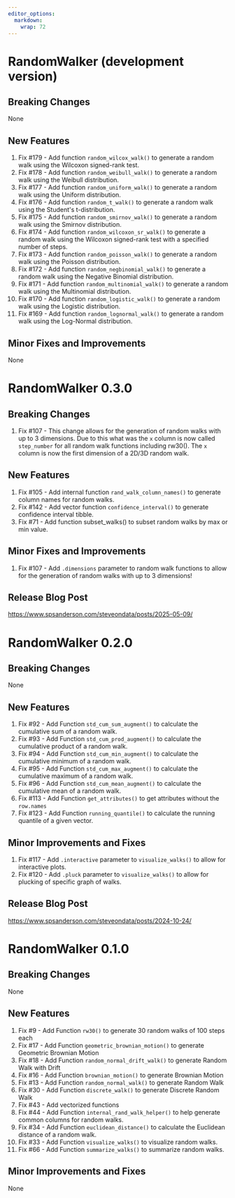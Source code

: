 ```yaml
---
editor_options: 
  markdown: 
    wrap: 72
---
```


# RandomWalker (development version)

## Breaking Changes

None

## New Features

1.  Fix #179 - Add function `random_wilcox_walk()` to generate a random
    walk using the Wilcoxon signed-rank test.
2.  Fix #178 - Add function `random_weibull_walk()` to generate a random
    walk using the Weibull distribution.
3.  Fix #177 - Add function `random_uniform_walk()` to generate a random
    walk using the Uniform distribution.
4.  Fix #176 - Add function `random_t_walk()` to generate a random walk
    using the Student's t-distribution.
5.  Fix #175 - Add function `random_smirnov_walk()` to generate a random
    walk using the Smirnov distribution.
6.  Fix #174 - Add function `random_wilcoxon_sr_walk()` to generate a
    random walk using the Wilcoxon signed-rank test with a specified
    number of steps.
7.  Fix #173 - Add function `random_poisson_walk()` to generate a
    random walk using the Poisson distribution.
8.  Fix #172 - Add function `random_negbinomial_walk()` to generate a
    random walk using the Negative Binomial distribution.
9.  Fix #171 - Add function `random_multinomial_walk()` to generate a 
    random walk using the Multinomial distribution.
10. Fix #170 - Add function `random_logistic_walk()` to generate a random
    walk using the Logistic distribution.
11. Fix #169 - Add function `random_lognormal_walk()` to generate a random
    walk using the Log-Normal distribution.

## Minor Fixes and Improvements

None

# RandomWalker 0.3.0

## Breaking Changes

1.  Fix #107 - This change allows for the generation of random walks
    with up to 3 dimensions. Due to this what was the `x` column is now
    called `step_number` for all random walk functions including rw30().
    The `x` column is now the first dimension of a 2D/3D random walk.

## New Features

1.  Fix #105 - Add internal function `rand_walk_column_names()` to
    generate column names for random walks.
2.  Fix #142 - Add vector function `confidence_interval()` to generate
    confidence interval tibble.
3.  Fix #71 - Add function subset_walks() to subset random walks by max
    or min value.

## Minor Fixes and Improvements

1.  Fix #107 - Add `.dimensions` parameter to random walk functions to
    allow for the generation of random walks with up to 3 dimensions!

## Release Blog Post

<https://www.spsanderson.com/steveondata/posts/2025-05-09/>

# RandomWalker 0.2.0

## Breaking Changes

None

## New Features

1.  Fix #92 - Add Function `std_cum_sum_augment()` to calculate the
    cumulative sum of a random walk.
2.  Fix #93 - Add Function `std_cum_prod_augment()` to calculate the
    cumulative product of a random walk.
3.  Fix #94 - Add Function `std_cum_min_augment()` to calculate the
    cumulative minimum of a random walk.
4.  Fix #95 - Add Function `std_cum_max_augment()` to calculate the
    cumulative maximum of a random walk.
5.  Fix #96 - Add Function `std_cum_mean_augment()` to calculate the
    cumulative mean of a random walk.
6.  Fix #113 - Add Function `get_attributes()` to get attributes without
    the `row.names`
7.  Fix #123 - Add Function `running_quantile()` to calculate the
    running quantile of a given vector.

## Minor Improvements and Fixes

1.  Fix #117 - Add `.interactive` parameter to `visualize_walks()` to
    allow for interactive plots.
2.  Fix #120 - Add `.pluck` parameter to `visualize_walks()` to allow
    for plucking of specific graph of walks.

## Release Blog Post

<https://www.spsanderson.com/steveondata/posts/2024-10-24/>

# RandomWalker 0.1.0

## Breaking Changes

None

## New Features

1.  Fix #9 - Add Function `rw30()` to generate 30 random walks of 100
    steps each
2.  Fix #17 - Add Function `geometric_brownian_motion()` to generate
    Geometric Brownian Motion
3.  Fix #18 - Add Function `random_normal_drift_walk()` to generate
    Random Walk with Drift
4.  Fix #16 - Add Function `brownian_motion()` to generate Brownian
    Motion
5.  Fix #13 - Add Function `random_normal_walk()` to generate Random
    Walk
6.  Fix #30 - Add Function `discrete_walk()` to generate Discrete Random
    Walk
7.  Fix #43 - Add vectorized functions
8.  Fix #44 - Add Function `internal_rand_walk_helper()` to help
    generate common columns for random walks.
9.  Fix #34 - Add Function `euclidean_distance()` to calculate the
    Euclidean distance of a random walk.
10. Fix #33 - Add Function `visualize_walks()` to visualize random
    walks.
11. Fix #66 - Add Function `summarize_walks()` to summarize random
    walks.

## Minor Improvements and Fixes

None

